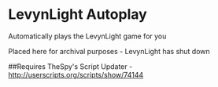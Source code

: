 # LevynLight Autoplay
Automatically plays the LevynLight game for you

Placed here for archival purposes - LevynLight has shut down

##Requires
TheSpy's Script Updater - http://userscripts.org/scripts/show/74144